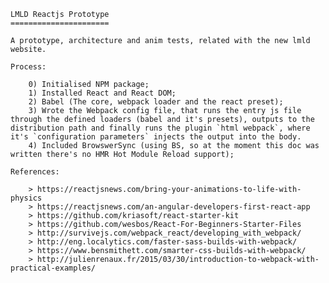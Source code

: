 
	LMLD Reactjs Prototype
	======================

	A prototype, architecture and anim tests, related with the new lmld website.

	Process:

		0) Initialised NPM package;
		1) Installed React and React DOM;
		2) Babel (The core, webpack loader and the react preset);
		3) Wrote the Webpack config file, that runs the entry js file through the defined loaders (babel and it's presets), outputs to the distribution path and finally runs the plugin `html webpack`, where it's `configuration parameters` injects the output into the body.
		4) Included BrowswerSync (using BS, so at the moment this doc was written there's no HMR Hot Module Reload support);

	References:

		> https://reactjsnews.com/bring-your-animations-to-life-with-physics
		> https://reactjsnews.com/an-angular-developers-first-react-app
		> https://github.com/kriasoft/react-starter-kit
		> https://github.com/wesbos/React-For-Beginners-Starter-Files
		> http://survivejs.com/webpack_react/developing_with_webpack/
		> http://eng.localytics.com/faster-sass-builds-with-webpack/
		> https://www.bensmithett.com/smarter-css-builds-with-webpack/
		> http://julienrenaux.fr/2015/03/30/introduction-to-webpack-with-practical-examples/